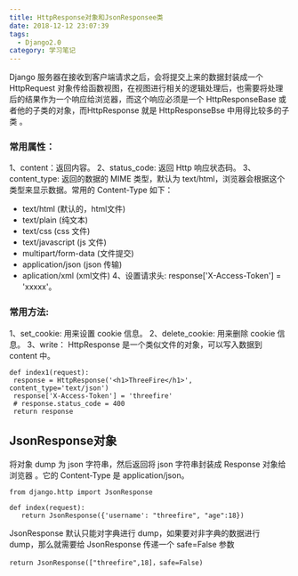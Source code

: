 ```yaml
---
title: HttpResponse对象和JsonResponsee类
date: 2018-12-12 23:07:39
tags:
  - Django2.0
category: 学习笔记
---
```


Django 服务器在接收到客户端请求之后，会将提交上来的数据封装成一个 HttpRequest 对象传给函数视图，在视图进行相关的逻辑处理后，也需要将处理后的结果作为一个响应给浏览器，而这个响应必须是一个 HttpResponseBase 或者他的子类的对象，而HttpResponse 就是 HttpResponseBse 中用得比较多的子类
。
<!-- more -->

### 常用属性：
  1、content：返回内容。
  2、status_code: 返回 Http 响应状态码。
  3、content_type: 返回的数据的 MIME 类型，默认为 text/html，浏览器会根据这个类型来显示数据。常用的 Content-Type 如下：
   + text/html (默认的，html文件)
   + text/plain (纯文本)
   + text/css (css 文件)
   + text/javascript (js 文件)
   + multipart/form-data (文件提交)
   + application/json (json 传输)
   + aplication/xml (xml文件)
  4、设置请求头: response['X-Access-Token'] = 'xxxxx'。

### 常用方法:
   1、set_cookie: 用来设置 cookie 信息。
   2、delete_cookie: 用来删除 cookie 信息。
   3、write： HttpResponse 是一个类似文件的对象，可以写入数据到 content 中。

   ```
   def index1(request):
    response = HttpResponse('<h1>ThreeFire</h1>', content_type='text/json')
    response['X-Access-Token'] = 'threefire'
    # response.status_code = 400
    return response
   ```


## JsonResponse对象
 将对象 dump 为 json 字符串，然后返回将 json 字符串封装成 Response 对象给浏览器
 。它的 Content-Type 是 application/json。
```
from django.http import JsonResponse

def index(request):
   return JsonResponse({'username': "threefire", "age":18})
```

JsonResponse 默认只能对字典进行 dump，如果要对非字典的数据进行 dump，那么就需要给 JsonResponse 传递一个 safe=False 参数
```
return JsonResponse(["threefire",18]，safe=False)
``` 
